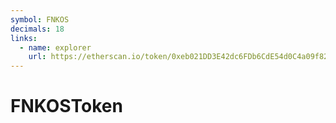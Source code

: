 ```yaml
---
symbol: FNKOS
decimals: 18
links:
  - name: explorer
    url: https://etherscan.io/token/0xeb021DD3E42dc6FDb6CdE54d0C4a09f82a6bcA29
---
```


# FNKOSToken
